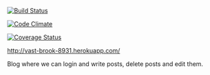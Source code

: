 [![Build Status](https://travis-ci.org/shravanimadhavaram/blog.png)](https://travis-ci.org/shravanimadhavaram/blog)

[![Code Climate](https://codeclimate.com/github/shravanimadhavaram/blog.png)](https://codeclimate.com/github/shravanimadhavaram/blog)

[![Coverage Status](https://coveralls.io/repos/shravanimadhavaram/blog/badge.png)](https://coveralls.io/r/shravanimadhavaram/blog)

http://vast-brook-8931.herokuapp.com/

Blog where we can login and write posts, delete posts and edit them.
